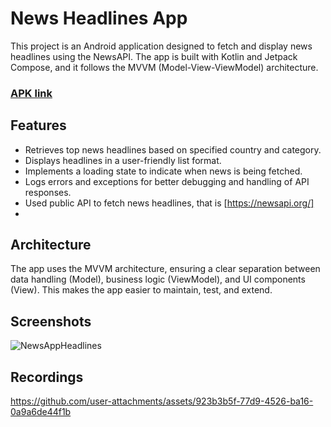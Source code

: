# News Headlines App

This project is an Android application designed to fetch and display news headlines using the NewsAPI. The app is built with Kotlin and Jetpack Compose, and it follows the MVVM (Model-View-ViewModel) architecture.

### [ APK link ](https://github.com/Bhavyashree1999/NewsApp/blob/main/app-debug.apk)

## Features

- Retrieves top news headlines based on specified country and category.
- Displays headlines in a user-friendly list format.
- Implements a loading state to indicate when news is being fetched.
- Logs errors and exceptions for better debugging and handling of API responses.
- Used public API to fetch news headlines, that is [https://newsapi.org/]
- 

## Architecture

The app uses the MVVM architecture, ensuring a clear separation between data handling (Model), business logic (ViewModel), and UI components (View). This makes the app easier to maintain, test, and extend.

## Screenshots

![NewsAppHeadlines](https://github.com/user-attachments/assets/ceb77d16-13b3-420b-b224-800096e438b4)

## Recordings

https://github.com/user-attachments/assets/923b3b5f-77d9-4526-ba16-0a9a6de44f1b

